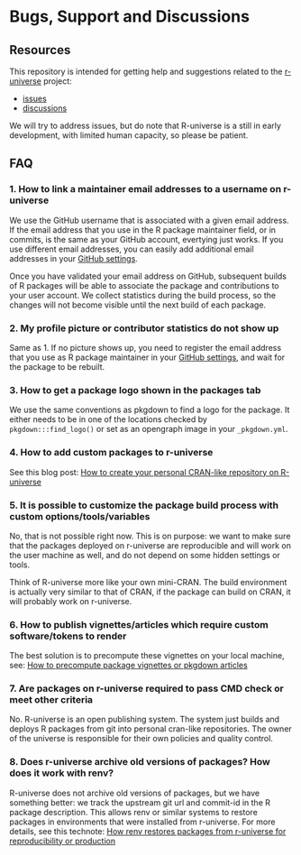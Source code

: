 # Bugs, Support and Discussions

## Resources

This repository is intended for getting help and suggestions related to the [r-universe](https://r-universe.dev) project:

 - [issues](https://github.com/r-universe-org/bugs/issues) 
 - [discussions](https://github.com/r-universe-org/bugs/discussions)

We will try to address issues, but do note that R-universe is a still in early development, with limited human capacity, so please be patient.


## FAQ

### 1. How to link a maintainer email addresses to a username on r-universe

We use the GitHub username that is associated with a given email address. If the email address that you use in the R package maintainer field, or in commits, is the same as your GitHub account, evertying just works. If you use different email addresses, you can easily add additional email addresses in your [GitHub settings](https://github.com/settings/emails).

Once you have validated your email address on GitHub, subsequent builds of R packages will be able to associate the package and contributions to your user account. We collect statistics during the build process, so the changes will not become visible until the next build of each package.

### 2. My profile picture or contributor statistics do not show up

Same as 1. If no picture shows up, you need to register the email address that you use as R package maintainer in your [GitHub settings](https://github.com/settings/emails), and wait for the package to be rebuilt.


### 3. How to get a package logo shown in the packages tab

We use the same conventions as pkgdown to find a logo for the package. It either needs to be in one of the locations checked by `pkgdown:::find_logo()` or set as an opengraph image in your `_pkgdown.yml`.


### 4. How to add custom packages to r-universe

See this blog post: [How to create your personal CRAN-like repository on R-universe](https://ropensci.org/blog/2021/06/22/setup-runiverse/)


### 5. It is possible to customize the package build process with custom options/tools/variables

No, that is not possible right now. This is on purpose: we want to make sure that the packages deployed on r-universe are reproducible and will work on the user machine as well, and do not depend on some hidden settings or tools.

Think of R-universe more like your own mini-CRAN. The build environment is actually very similar to that of CRAN, if the package can build on CRAN, it will probably work on r-universe.


### 6. How to publish vignettes/articles which require custom software/tokens to render

The best solution is to precompute these vignettes on your local machine, see: [How to precompute package vignettes or pkgdown articles](https://ropensci.org/blog/2019/12/08/precompute-vignettes/)


### 7. Are packages on r-universe required to pass CMD check or meet other criteria

No. R-universe is an open publishing system. The system just builds and deploys R packages from git into personal cran-like repositories. The owner of the universe is responsible for their own policies and quality control.

### 8. Does r-universe archive old versions of packages? How does it work with renv?

R-universe does not archive old versions of packages, but we have something better: we track the upstream git url and commit-id in the R package description. This allows renv or similar systems to restore packages in environments that were installed from r-universe. For more details, see this technote: [How renv restores packages from r-universe for reproducibility or production](https://ropensci.org/blog/2022/01/06/runiverse-renv/) 



